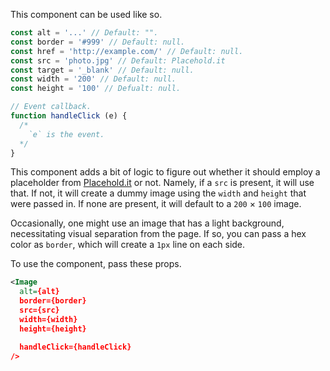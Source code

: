This component can be used like so.

```js
const alt = '...' // Default: "".
const border = '#999' // Default: null.
const href = 'http://example.com/' // Default: null.
const src = 'photo.jpg' // Default: Placehold.it
const target = '_blank' // Default: null.
const width = '200' // Default: null.
const height = '100' // Defualt: null.

// Event callback.
function handleClick (e) {
  /*
    `e` is the event.
  */
}
```

This component adds a bit of logic to figure out whether it should employ a placeholder from [Placehold.it](http://placehold.it/) or not. Namely, if a `src` is present, it will use that. If not, it will create a dummy image using the `width` and `height` that were passed in. If none are present, it will default to a `200` &times; `100` image.

Occasionally, one might use an image that has a light background, necessitating visual separation from the page. If so, you can pass a hex color as `border`, which will create a `1px` line on each side.

To use the component, pass these props.

```xml
<Image
  alt={alt}
  border={border}
  src={src}
  width={width}
  height={height}

  handleClick={handleClick}
/>
```
